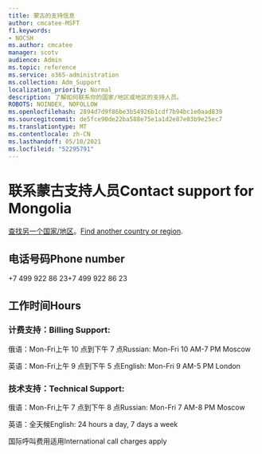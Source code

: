 ```yaml
---
title: 蒙古的支持信息
author: cmcatee-MSFT
f1.keywords:
- NOCSH
ms.author: cmcatee
manager: scotv
audience: Admin
ms.topic: reference
ms.service: o365-administration
ms.collection: Adm_Support
localization_priority: Normal
description: 了解如何联系你的国家/地区或地区的支持人员。
ROBOTS: NOINDEX, NOFOLLOW
ms.openlocfilehash: 2894d7d9f86be3b54926b1cdf7b94bc1e0aad839
ms.sourcegitcommit: de5fce90de22ba588e75e1a1d2e87e03b9e25ec7
ms.translationtype: MT
ms.contentlocale: zh-CN
ms.lasthandoff: 05/10/2021
ms.locfileid: "52295791"
---
```

# <a name="contact-support-for-mongolia"></a><span data-ttu-id="4a0bb-103">联系蒙古支持人员</span><span class="sxs-lookup"><span data-stu-id="4a0bb-103">Contact support for Mongolia</span></span>

<span data-ttu-id="4a0bb-104">[查找另一个国家/地区](../../business-video/get-help-support.md)。</span><span class="sxs-lookup"><span data-stu-id="4a0bb-104">[Find another country or region](../../business-video/get-help-support.md).</span></span>

## <a name="phone-number"></a><span data-ttu-id="4a0bb-105">电话号码</span><span class="sxs-lookup"><span data-stu-id="4a0bb-105">Phone number</span></span>
<span data-ttu-id="4a0bb-106">+7 499 922 86 23</span><span class="sxs-lookup"><span data-stu-id="4a0bb-106">+7 499 922 86 23</span></span>

## <a name="hours"></a><span data-ttu-id="4a0bb-107">工作时间</span><span class="sxs-lookup"><span data-stu-id="4a0bb-107">Hours</span></span>
### <a name="billing-support"></a><span data-ttu-id="4a0bb-108">计费支持：</span><span class="sxs-lookup"><span data-stu-id="4a0bb-108">Billing Support:</span></span>

<span data-ttu-id="4a0bb-109">俄语：Mon-Fri上午 10 点到下午 7 点</span><span class="sxs-lookup"><span data-stu-id="4a0bb-109">Russian: Mon-Fri 10 AM-7 PM Moscow</span></span>

<span data-ttu-id="4a0bb-110">英语：Mon-Fri上午 9 点到下午 5 点</span><span class="sxs-lookup"><span data-stu-id="4a0bb-110">English: Mon-Fri 9 AM-5 PM London</span></span>

### <a name="technical-support"></a><span data-ttu-id="4a0bb-111">技术支持：</span><span class="sxs-lookup"><span data-stu-id="4a0bb-111">Technical Support:</span></span>

<span data-ttu-id="4a0bb-112">俄语：Mon-Fri上午 7 点到下午 8 点</span><span class="sxs-lookup"><span data-stu-id="4a0bb-112">Russian: Mon-Fri 7 AM-8 PM Moscow</span></span>

<span data-ttu-id="4a0bb-113">英语：全天候</span><span class="sxs-lookup"><span data-stu-id="4a0bb-113">English: 24 hours a day, 7 days a week</span></span>

<span data-ttu-id="4a0bb-114">国际呼叫费用适用</span><span class="sxs-lookup"><span data-stu-id="4a0bb-114">International call charges apply</span></span>
